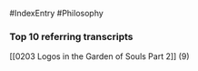 #IndexEntry #Philosophy

### Top 10 referring transcripts
[[0203 Logos in the Garden of Souls Part 2]] (9)

